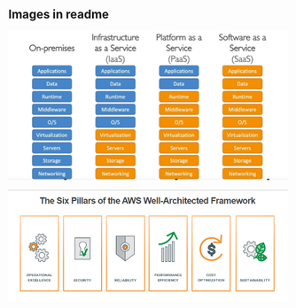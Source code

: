 
## Images in readme

![](images/Iaas_Pass_Saas.png)

<img src="images/AWS_well_architected_framework.png" width="800">
